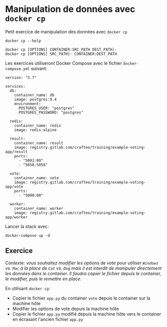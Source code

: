 # Manipulation de données avec `docker cp`

Petit exercice de manipulation des données avec `docker cp`

```
docker cp --help

docker cp [OPTIONS] CONTAINER:SRC_PATH DEST_PATH|-
docker cp [OPTIONS] SRC_PATH|- CONTAINER:DEST_PATH
```

Les exercices utiliseront Docker Compose avec le fichier `docker-compose.yml` suivant:

```
version: "3.7"

services:
  db:
    container_name: db
    image: postgres:9.4
    environment:
      POSTGRES_USER: "postgres"
      POSTGRES_PASSWORD: "postgres"

  redis:
    container_name: redis
    image: redis:alpine

  result:
    container_name: result
    image: registry.gitlab.com/crafteo/training/example-voting-app/result
    ports:
      - "5001:80"
      - "5858:5858"

  vote:
    container_name: vote
    image: registry.gitlab.com/crafteo/training/example-voting-app/vote
    ports:
      - "5000:80"

  worker:
    container_name: worker
    image: registry.gitlab.com/crafteo/training/example-voting-app/worker
```

Lancer la stack avec:

```
docker-compose up -d
```

## Exercice

*Contexte: vous souhaitez modifier les options de vote pour utiliser `Windows` vs. `Mac` à la place de `Cat` vs. `Dog` mais il est interdit de manipuler directement les données dans le container. Il faudra copier le fichier depuis le container, le modifier, puis le remettre en place.*

En utilisant `docker cp`:

- Copier le fichier `app.py` du container `vote` depuis le container sur la machine hôte
- Modifier les options de vote depuis la machine hôte
- Copier le fichier `app.py` modifié depuis la machine hôte vers le container en écrasant l'ancien fichier `app.py`
